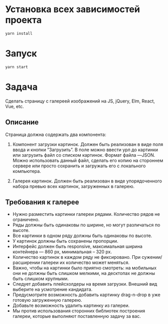 # Установка всех зависимостей проекта
`yarn install`

# Запуск 
`yarn start`

# Задача 
Сделать страницу с галереей изображений на JS, jQuery, Elm, React, Vue, etc.

## Описание 
Страница должна содержать два компонента:

1. Компонент загрузки картинок.
Должен быть реализован в виде поля ввода и кнопки “Загрузить”. В поле можно ввести урл до картинки или загрузить файл со списком картинок. Формат файла —JSON. Можно использовать данный файл, сделать его копию на стороннем сервере или просто сохранить и загружать его с локального компьютера.


2. Галерея картинок.
Должен быть реализован в виде упорядоченного набора превью всех картинок, загруженных в галерею.

## Требования к галерее
- Нужно разместить картинки галереи рядами. Количество рядов не ограничено.
- Ряды должны быть одинаковы по ширине, но могут различаться по высоте.
- Все картинки в одном ряду должны быть одинаковы по высоте.
- У картинок должны быть сохранены пропорции.
- Интерфейс должен быть responsive, максимальная ширина контейнера — 860 px, минимальная – 320 px.
- Количество картинок в каждом ряду не фиксировано. При сужении/расширении галереи их количество может меняться.
- Важно, чтобы на картинки было приятно смотреть: на мобильных они не должны быть слишком мелкими, на десктопах не должны быть слишком крупными.
- Следует добавить плейсхолдеры на время загрузки. Внешний вид выберите на усмотрение кандидата.
- Предусмотрите возможность добавить картинку drag-n-drop в уже готовую загруженную галерею.
- Добавьте возможность удалить картинку из галереи.
- Мы против использования сторонних библиотек построения галереи, которые выполняют поставленную задачу за вас.

